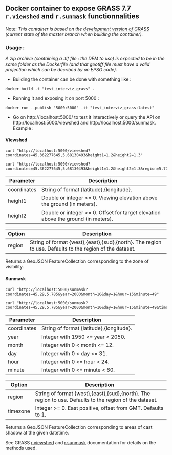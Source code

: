## Docker container to expose GRASS 7.7 `r.viewshed` and `r.sunmask` functionnalities

Note: *This container is based on the [development version of GRASS](https://trac.osgeo.org/grass/wiki/DownloadSource#GitGRASSmainsourcecoderepository) (current state of the master branch when building the container).*  


### Usage :

*A zip archive (containing a .tif file : the DEM to use) is expected to be in the same folder as the Dockerfile (and that geotiff file must have a valid projection which can be decribed by an EPSG code).*  


- Building the container can be done with something like :
```
docker build -t "test_interviz_grass" .
```

- Running it and exposing it on port 5000 :
```
docker run --publish "5000:5000" -it "test_interviz_grass:latest"
```

- Go on http://localhost:5000/ to test it interactively or query the API on http://localhost:5000/viewshed and http://localhost:5000/sunmask. Example :

#### Viewshed

```
curl "http://localhost:5000/viewshed?coordinates=45.362277645,5.68130493&height1=1.2&height2=1.3"
```

```
curl "http://localhost:5000/viewshed?coordinates=45.362277645,5.68130493&height1=1.2&height2=1.3&region=5.70,5.80,45.47,45.52"
```

| Parameter    | Description                                                                       |
|--------------|-----------------------------------------------------------------------------------|
| coordinates  | String of format {latitude},{longitude}.                                          |
| height1      | Double or integer >= 0. Viewing elevation above the ground (in meters).           |
| height2      | Double or integer >= 0. Offset for target elevation above the ground (in meters). |

| Option     | Description                                                                                             |
|------------|---------------------------------------------------------------------------------------------------------|
|  region    | String of format {west},{east},{sud},{north}. The region to use. Defaults to the region of the dataset. |


Returns a GeoJSON FeatureCollection corresponding to the zone of visibility.  

#### Sunmask

```
curl "http://localhost:5000/sunmask?coordinates=45.29,5.785&year=2000&month=10&day=1&hour=15&minute=49"
```

```
curl "http://localhost:5000/sunmask?coordinates=45.29,5.785&year=2000&month=10&day=1&hour=15&minute=49&timezone=2&region=5.70,5.80,45.47,45.52"
```

| Parameter    | Description                                 |
|--------------|---------------------------------------------|
| coordinates  | String of format {latitude},{longitude}.    |
| year         | Integer with 1950 <= year < 2050.           |
| month        | Integer with 0 < month <= 12.               |
| day          | Integer with 0 < day <= 31.                 |
| hour         | Integer with 0 <= hour < 24.                |
| minute       | Integer with 0 <= minute < 60.              |

| Option    | Description                                                                                             |
|-----------|---------------------------------------------------------------------------------------------------------|
| region    | String of format {west},{east},{sud},{north}. The region to use. Defaults to the region of the dataset. |
| timezone  | Integer >= 0. East positive, offset from GMT. Defaults to 1.                                            |


Returns a GeoJSON FeatureCollection corresponding to areas of cast shadow at the given datetime.

See GRASS [r.viewshed](https://grass.osgeo.org/grass77/manuals/r.viewshed.html) and [r.sunmask](https://grass.osgeo.org/grass77/manuals/r.sunmask.html) documentation for details on the methods used.
